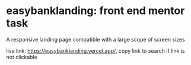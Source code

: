 # easybanklanding: front end mentor task
A responsive landing page compatible with a large scope of screen sizes

live link: https://easybanklanding.vercel.app/, copy link to search if link is not clickable
